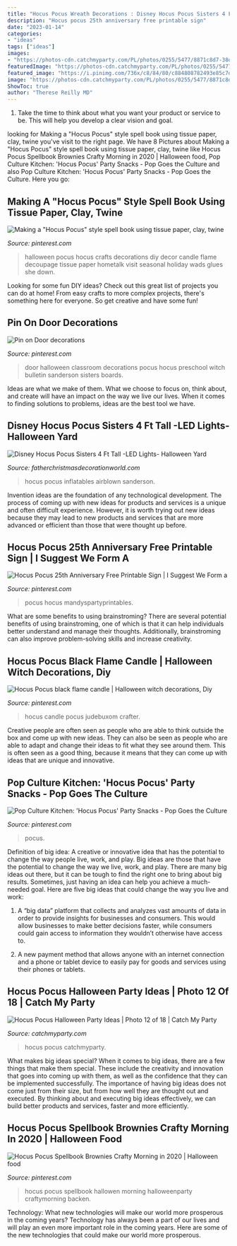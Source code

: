 ```yaml
---
title: "Hocus Pocus Wreath Decorations : Disney Hocus Pocus Sisters 4 Ft Tall -led Lights- Halloween Yard"
description: "Hocus pocus 25th anniversary free printable sign"
date: "2023-01-14"
categories:
- "ideas"
tags: ["ideas"]
images:
- "https://photos-cdn.catchmyparty.com/PL/photos/0255/5477/8871c8d7-38d3-45bf-ba8f-10e1904f081c.jpeg"
featuredImage: "https://photos-cdn.catchmyparty.com/PL/photos/0255/5477/8871c8d7-38d3-45bf-ba8f-10e1904f081c.jpeg"
featured_image: "https://i.pinimg.com/736x/c8/84/80/c884808782493e85c7d2e627f9056d82.jpg"
image: "https://photos-cdn.catchmyparty.com/PL/photos/0255/5477/8871c8d7-38d3-45bf-ba8f-10e1904f081c.jpeg"
ShowToc: true
author: "Therese Reilly MD"
---
```



1. Take the time to think about what you want your product or service to be. This will help you develop a clear vision and goal.

	

		
looking for Making a &quot;Hocus Pocus&quot; style spell book using tissue paper, clay, twine you've visit to the right page. We have 8 Pictures about Making a &quot;Hocus Pocus&quot; style spell book using tissue paper, clay, twine like Hocus Pocus Spellbook Brownies Crafty Morning in 2020 | Halloween food, Pop Culture Kitchen: &#039;Hocus Pocus&#039; Party Snacks - Pop Goes the Culture and also Pop Culture Kitchen: &#039;Hocus Pocus&#039; Party Snacks - Pop Goes the Culture. Here you go:
		
    
## Making A &quot;Hocus Pocus&quot; Style Spell Book Using Tissue Paper, Clay, Twine

<img loading=lazy src="https://i.pinimg.com/originals/64/58/9b/64589b61fc77f65b172023a0bb5945d4.jpg" onerror="this.onerror=null;this.src='https://tse2.mm.bing.net/th?id=OIP.n0sBf02W_QB88z-Z-eE_QwHaNK&amp;pid=15.1';" alt="Making a &quot;Hocus Pocus&quot; style spell book using tissue paper, clay, twine">

_Source: pinterest.com_

>halloween pocus hocus crafts decorations diy decor candle flame decoupage tissue paper hometalk visit seasonal holiday wads glues she down. 

	

Looking for some fun DIY ideas? Check out this great list of projects you can do at home! From easy crafts to more complex projects, there's something here for everyone. So get creative and have some fun!

    
## Pin On Door Decorations

<img loading=lazy src="https://i.pinimg.com/originals/d9/13/58/d91358a8836b627c7da3fc5b00af6431.jpg" onerror="this.onerror=null;this.src='https://tse4.mm.bing.net/th?id=OIP.2ZZ4ceHGubesRx4JKOVKowHaNL&amp;pid=15.1';" alt="Pin on Door decorations">

_Source: pinterest.com_

>door halloween classroom decorations pocus hocus preschool witch bulletin sanderson sisters boards. 

	

Ideas are what we make of them. What we choose to focus on, think about, and create will have an impact on the way we live our lives. When it comes to finding solutions to problems, ideas are the best tool we have.

    
## Disney Hocus Pocus Sisters 4 Ft Tall -LED Lights- Halloween Yard

<img loading=lazy src="https://fatherchristmasdecorationworld.com/wp-content/pics/Disney_Hocus_Pocus_Sisters_4_Ft_Tall_LED_Lights_Halloween_Yard_Inflatable_NEW_02_et.jpg" onerror="this.onerror=null;this.src='https://tse2.mm.bing.net/th?id=OIP.-evlkio8P5dCNC5bGmwiIQAAAA&amp;pid=15.1';" alt="Disney Hocus Pocus Sisters 4 Ft Tall -LED Lights- Halloween Yard">

_Source: fatherchristmasdecorationworld.com_

>hocus pocus inflatables airblown sanderson. 

	

Invention ideas are the foundation of any technological development. The process of coming up with new ideas for products and services is a unique and often difficult experience. However, it is worth trying out new ideas because they may lead to new products and services that are more advanced or efficient than those that were thought up before.

    
## Hocus Pocus 25th Anniversary Free Printable Sign | I Suggest We Form A

<img loading=lazy src="https://i.pinimg.com/736x/18/3c/66/183c66ba5d1012849962b22ee4a757ad.jpg" onerror="this.onerror=null;this.src='https://tse4.mm.bing.net/th?id=OIP.qWfNMoyW2hrPiEkAMhFSmwHaLH&amp;pid=15.1';" alt="Hocus Pocus 25th Anniversary Free Printable Sign | I Suggest We Form a">

_Source: pinterest.com_

>pocus hocus mandyspartyprintables. 

	

What are some benefits to using brainstroming?
There are several potential benefits of using brainstroming, one of which is that it can help individuals better understand and manage their thoughts. Additionally, brainstroming can also improve problem-solving skills and increase creativity.

    
## Hocus Pocus Black Flame Candle | Halloween Witch Decorations, Diy

<img loading=lazy src="https://i.pinimg.com/736x/c8/57/4b/c8574b0dc57e2258450bb9f2ab7d9a07.jpg" onerror="this.onerror=null;this.src='https://tse2.mm.bing.net/th?id=OIP.480MuSstpWexwplEYQeUyQHaJ3&amp;pid=15.1';" alt="Hocus Pocus black flame candle | Halloween witch decorations, Diy">

_Source: pinterest.com_

>hocus candle pocus judebuxom crafter. 

	

Creative people are often seen as people who are able to think outside the box and come up with new ideas. They can also be seen as people who are able to adapt and change their ideas to fit what they see around them. This is often seen as a good thing, because it means that they can come up with ideas that are unique and innovative.

    
## Pop Culture Kitchen: &#039;Hocus Pocus&#039; Party Snacks - Pop Goes The Culture

<img loading=lazy src="https://i.pinimg.com/736x/c8/84/80/c884808782493e85c7d2e627f9056d82.jpg" onerror="this.onerror=null;this.src='https://tse2.mm.bing.net/th?id=OIP.b-WbgoG2wHS7XhHP8adFHAHaKC&amp;pid=15.1';" alt="Pop Culture Kitchen: &#039;Hocus Pocus&#039; Party Snacks - Pop Goes the Culture">

_Source: pinterest.com_

>pocus. 

	

Definition of big idea: A creative or innovative idea that has the potential to change the way people live, work, and play.
Big ideas are those that have the potential to change the way we live, work, and play. There are many big ideas out there, but it can be tough to find the right one to bring about big results. Sometimes, just having an idea can help you achieve a much-needed goal. Here are five big ideas that could change the way you live and work: 
1. A “big data” platform that collects and analyzes vast amounts of data in order to provide insights for businesses and consumers. This would allow businesses to make better decisions faster, while consumers could gain access to information they wouldn’t otherwise have access to.

2. A new payment method that allows anyone with an internet connection and a phone or tablet device to easily pay for goods and services using their phones or tablets.

    
## Hocus Pocus Halloween Party Ideas | Photo 12 Of 18 | Catch My Party

<img loading=lazy src="https://photos-cdn.catchmyparty.com/PL/photos/0255/5477/8871c8d7-38d3-45bf-ba8f-10e1904f081c.jpeg" onerror="this.onerror=null;this.src='https://tse1.mm.bing.net/th?id=OIP.Baq7YJG6V3vWO0Ouu-pdwwHaJ4&amp;pid=15.1';" alt="Hocus Pocus Halloween Party Ideas | Photo 12 of 18 | Catch My Party">

_Source: catchmyparty.com_

>hocus pocus catchmyparty. 

	

What makes big ideas special?
When it comes to big ideas, there are a few things that make them special. These include the creativity and innovation that goes into coming up with them, as well as the confidence that they can be implemented successfully. The importance of having big ideas does not come just from their size, but from how well they are thought out and executed. By thinking about and executing big ideas effectively, we can build better products and services, faster and more efficiently.

    
## Hocus Pocus Spellbook Brownies Crafty Morning In 2020 | Halloween Food

<img loading=lazy src="https://i.pinimg.com/736x/4a/9b/fe/4a9bfe8baf0d7ad292f15d75da3940c4.jpg" onerror="this.onerror=null;this.src='https://tse3.mm.bing.net/th?id=OIP.CrmmkOJdtnGpFNhj9DxDAQHaO4&amp;pid=15.1';" alt="Hocus Pocus Spellbook Brownies Crafty Morning in 2020 | Halloween food">

_Source: pinterest.com_

>hocus pocus spellbook hallowen morning halloweenparty craftymorning backen. 

	

Technology: What new technologies will make our world more prosperous in the coming years?
Technology has always been a part of our lives and will play an even more important role in the coming years. Here are some of the new technologies that could make our world more prosperous.

